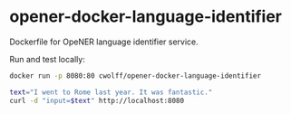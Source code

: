 # opener-docker-language-identifier

Dockerfile for OpeNER language identifier service.

Run and test locally:

```bash
docker run -p 8080:80 cwolff/opener-docker-language-identifier

text="I went to Rome last year. It was fantastic."
curl -d "input=$text" http://localhost:8080
```
